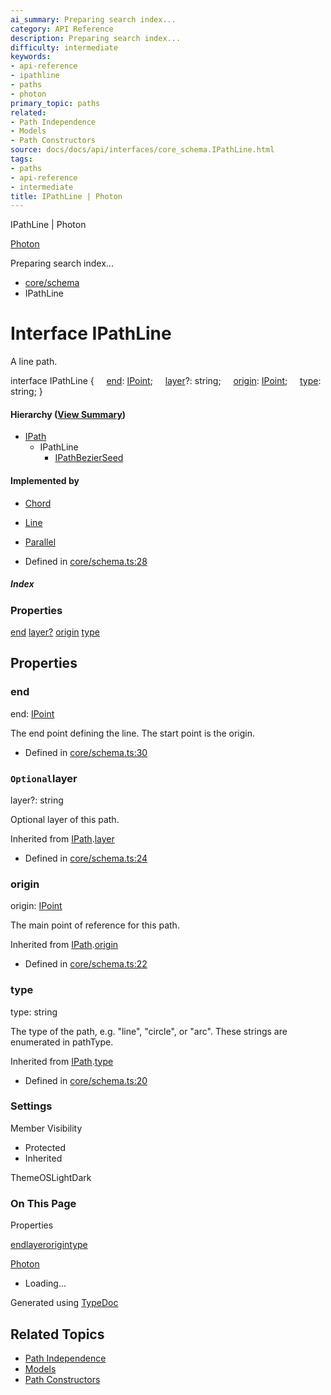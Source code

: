 ```yaml
---
ai_summary: Preparing search index...
category: API Reference
description: Preparing search index...
difficulty: intermediate
keywords:
- api-reference
- ipathline
- paths
- photon
primary_topic: paths
related:
- Path Independence
- Models
- Path Constructors
source: docs/docs/api/interfaces/core_schema.IPathLine.html
tags:
- paths
- api-reference
- intermediate
title: IPathLine | Photon
---
```

IPathLine | Photon

[Photon](../index.md)




Preparing search index...

* [core/schema](../modules/core_schema.md)
* IPathLine

# Interface IPathLine

A line path.

interface IPathLine {
    [end](#end): [IPoint](core_schema.IPoint.md);
    [layer](#layer)?: string;
    [origin](#origin): [IPoint](core_schema.IPoint.md);
    [type](#type): string;
}

#### Hierarchy ([View Summary](../hierarchy.md#core/schema.IPathLine))

* [IPath](core_schema.IPath.md)
  + IPathLine
    - [IPathBezierSeed](core_schema.IPathBezierSeed.md)

#### Implemented by

* [Chord](../classes/core_paths.Chord.md)
* [Line](../classes/core_paths.Line.md)
* [Parallel](../classes/core_paths.Parallel.md)

* Defined in [core/schema.ts:28](https://github.com/mwhite454/photon/blob/main/packages/photon/src/core/schema.ts#L28)

##### Index

### Properties

[end](#end)
[layer?](#layer)
[origin](#origin)
[type](#type)

## Properties

### end

end: [IPoint](core_schema.IPoint.md)

The end point defining the line. The start point is the origin.

* Defined in [core/schema.ts:30](https://github.com/mwhite454/photon/blob/main/packages/photon/src/core/schema.ts#L30)

### `Optional`layer

layer?: string

Optional layer of this path.

Inherited from [IPath](core_schema.IPath.md).[layer](core_schema.IPath.md#layer)

* Defined in [core/schema.ts:24](https://github.com/mwhite454/photon/blob/main/packages/photon/src/core/schema.ts#L24)

### origin

origin: [IPoint](core_schema.IPoint.md)

The main point of reference for this path.

Inherited from [IPath](core_schema.IPath.md).[origin](core_schema.IPath.md#origin)

* Defined in [core/schema.ts:22](https://github.com/mwhite454/photon/blob/main/packages/photon/src/core/schema.ts#L22)

### type

type: string

The type of the path, e.g. "line", "circle", or "arc". These strings are enumerated in pathType.

Inherited from [IPath](core_schema.IPath.md).[type](core_schema.IPath.md#type)

* Defined in [core/schema.ts:20](https://github.com/mwhite454/photon/blob/main/packages/photon/src/core/schema.ts#L20)

### Settings

Member Visibility

* Protected
* Inherited

ThemeOSLightDark

### On This Page

Properties

[end](#end)[layer](#layer)[origin](#origin)[type](#type)

[Photon](../index.md)

* Loading...

Generated using [TypeDoc](https://typedoc.org/)

## Related Topics

- [Path Independence](../index.md)
- [Models](../index.md)
- [Path Constructors](../index.md)

